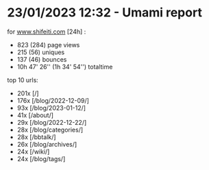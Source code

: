 # 23/01/2023 12:32 - Umami report
for www.shifeiti.com [24h] :

 - 823 (284) page views
 - 215 (56) uniques
 - 137 (46) bounces
 - 10h 47' 26'' (1h 34' 54'') totaltime


top 10 urls:
 - 201x [/]
 - 176x [/blog/2022-12-09/]
 - 93x [/blog/2023-01-12/]
 - 41x [/about/]
 - 29x [/blog/2022-12-22/]
 - 28x [/blog/categories/]
 - 28x [/bbtalk/]
 - 26x [/blog/archives/]
 - 24x [/wiki/]
 - 24x [/blog/tags/]


